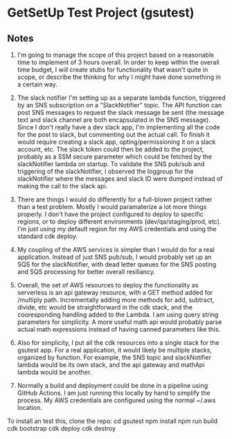 # GetSetUp Test Project (gsutest)

## Notes

1) I'm going to manage the scope of this project based on a reasonable time to implement of 3 hours overall.  In order to keep within the overall time budget, I will create stubs for functionality that wasn't quite in scope, or describe the thinking for why I might have done something in a certain way.  

2) The slack notifier I'm setting up as a separate lambda function, triggered by an SNS subscription on a "SlackNotifier" topic.  The API function can post SNS messages to request the slack message be sent (the message text and slack channel are both encapsulated in the SNS message).  Since I don't really have a dev slack app,  I'm implementing all the code for the post to slack, but commenting out the actual call.  To finish it would require creating a slack app, opting/permissioning it on a slack account, etc.  The slack token could then be added to the project, probably as a SSM secure parameter which could be fetched by the slackNotifier lambda on startup.  To validate the SNS pub/sub and triggering of the slackNotifier, I observed the loggroup for the slackNotifier where the messages and slack ID were dumped instead of making the call to the slack api.  

3) There are things I would do differently for a full-blown project rather than a test problem.  Mostly I would paramaterize a lot more things properly.  I don't have the project configured to deploy to specific regions, or to deploy different environments (dev/qa/staging/prod, etc).  I'm just using my default region for my AWS credentials and using the standard cdk deploy.

4) My coupling of the AWS services is simpler than I would do for a real application.  Instead of just SNS pub/sub, I would probably set up an SQS for the slackNotifier, with dead letter queues for the SNS posting and SQS processing for better overall resiliancy.  

4) Overall, the set of AWS resources to deploy the functionality as serverless is an api gateway resource, with a GET method added for /multiply path.  Incrementally adding more methods for add, subtract, divide, etc would be straightforward in the cdk stack, and the cooresponding handling added to the Lambda.  I am using query string parameters for simplicity. A more useful math api would probably parse actual math expressions instead of having canned parameters like this.

5) Also for simplicity, I put all the cdk resources into a single stack for the gsutest app.  For a real application, it would likely be multiple stacks, organized by function.  For example, the SNS topic and slackNotifier lambda would be its own stack, and the api gateway and mathApi lambda would be another.  

6) Normally a build and deployment could be done in a pipeline using GitHub Actions.  I am just running this locally by hand to simplify the process.  My AWS credentials are configured using the normal ~/.aws location.

To install an test this, clone the repo:
cd gsutest
npm install
npm run build
cdk bootstrap
cdk deploy
cdk destroy